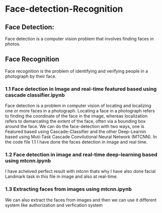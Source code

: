 # Face-detection-Recognition

## Face Detection:
Face detection is a computer vision problem that involves finding faces in photos.
## Face Recognition
Face recognition is the problem of identifying and verifying people in a photograph by their face.

### 1.1 Face detection in Image and real-time featured based using cascade classifier.ipynb
Face detection is a problem in computer vision of locating and localizing one or more faces in a photograph.
Locating a face in a photograph refers to finding the coordinate of the face in the image, whereas localization refers to demarcating the extent of the face, often via a bounding box around the face.
We can do the face-detection with two ways, one is Featured based using Cascade-Classifier and the other Deep-Learnin based using Muti-Task Cascade Convilutional Neural Network (MTCNN).
In the code file 1.1 I have done the faces detection in image and real time.

### 1.2 Face detection in image and real-time deep-learning based using mtcnn.ipynb
I have acheived perfect result with mtcnn thats why I have also done facial Landmark task in this file in image and also at real-time.

### 1.3 Extracting faces from images using mtcnn.ipynb
We can also extract the faces from images and then we can use it different system like authorization and verfication system
